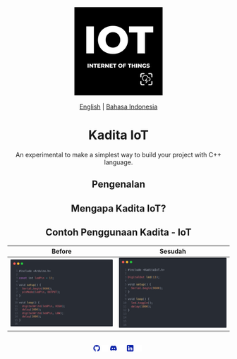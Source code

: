 <!--suppress ALL -->
<div align="center">
    <a href="https://bengkelti.com/kadita-docs">
    <img width="200" src="https://github.com/Kastara-Digital-Technology/assets/raw/main/logo/iotLogo.png" alt=""></a>

[English](README.md) | [Bahasa Indonesia](README.ID.md)
# Kadita IoT
An experimental to make a simplest way to build your project with C++ language.
<br/>

## Pengenalan
## Mengapa Kadita IoT?
## Contoh Penggunaan Kadita - IoT
| Before                                                                                                                  | Sesudah                                                                                                                |
|-------------------------------------------------------------------------------------------------------------------------|------------------------------------------------------------------------------------------------------------------------|
| <img width="100%" src="https://github.com/Kastara-Digital-Technology/assets/raw/main/snippets/kaditaBefore.png" alt=""> | <img width="100%" src="https://github.com/Kastara-Digital-Technology/assets/raw/main/snippets/kaditaAfter.png" alt=""> | Row 1, Col 3 |

<br>

<a href="https://github.com/Kastara-Digital-Technology" style="text-decoration:none;">
    <img src="https://github.com/Kastara-Digital-Technology/assets/raw/main/social/logo-social-github.png" width="3%" alt="" /></a>
    <img src="https://github.com/Kastara-Digital-Technology/assets/raw/main/social/logo-transparent.png" width="3%" alt="" />

<a href="https://bengkelti.com" style="text-decoration:none;">
    <img src="https://github.com/Kastara-Digital-Technology/assets/raw/main/social/logo-social-discord.png" width="3%" alt="" /></a>
    <img src="https://github.com/Kastara-Digital-Technology/assets/raw/main/social/logo-transparent.png" width="3%" alt="" />

<a href="https://www.linkedin.com/company/kastara-digital-technology" style="text-decoration:none;">
    <img src="https://github.com/Kastara-Digital-Technology/assets/raw/main/social/logo-social-linkedin.png" width="3%" alt="" /></a>
    <img src="https://github.com/Kastara-Digital-Technology/assets/raw/main/social/logo-transparent.png" width="3%" alt="" />

<a href="https://www.youtube.com/channel/UCpoi-ru_XLLI2m8mZPBdpMw" style="text-decoration:none;">
    <img src="https://github.com/ultralytics/assets/raw/main/social/logo-social-youtube.png" width="3%" alt="" /></a>
</div>